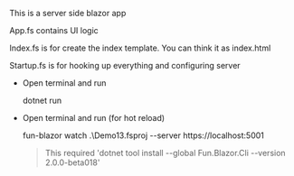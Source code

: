 This is a server side blazor app

App.fs contains UI logic

Index.fs is for create the index template. You can think it as index.html

Startup.fs is for hooking up everything and configuring server


- Open terminal and run

    dotnet run

- Open terminal and run (for hot reload)

    fun-blazor watch .\Demo13.fsproj --server https://localhost:5001

    > This required 'dotnet tool install --global Fun.Blazor.Cli --version 2.0.0-beta018'
    